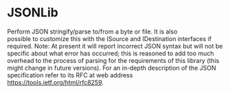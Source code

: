 # JSONLib
Perform JSON  stringify/parse to/from a byte or file. It is also  
possible to customize this with the ISource and IDestination interfaces 
if required. Note: At present it will report incorrect JSON syntax 
but will not be specific about what error has occurred; this is reasoned 
to add too much overhead to  the process of parsing for the requirements 
of this library (this might change in future versions). For an in-depth 
description of the JSON specification refer to its RFC at web address
https://tools.ietf.org/html/rfc8259.
